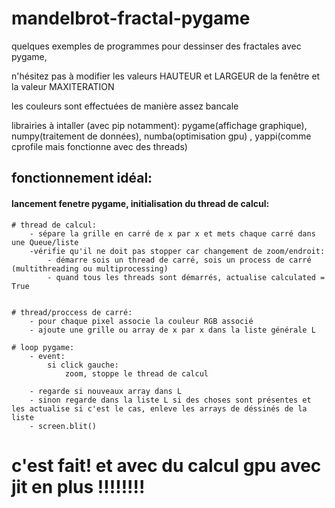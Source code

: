 # mandelbrot-fractal-pygame

quelques exemples de programmes pour dessinser des fractales avec pygame, 

n'hésitez pas à modifier les valeurs HAUTEUR et LARGEUR de la fenêtre et la valeur MAXITERATION 

les couleurs sont effectuées de manière assez bancale


librairies à intaller (avec pip notamment):
pygame(affichage graphique), numpy(traitement de données), numba(optimisation gpu) , yappi(comme cprofile mais fonctionne avec des threads)





## fonctionnement idéal:

#### lancement fenetre pygame, initialisation du thread de calcul:

	# thread de calcul:
		- sépare la grille en carré de x par x et mets chaque carré dans une Queue/liste
		-vérifie qu'il ne doit pas stopper car changement de zoom/endroit:
			- démarre sois un thread de carré, sois un process de carré (multithreading ou multiprocessing)
			- quand tous les threads sont démarrés, actualise calculated = True


	# thread/proccess de carré:
		- pour chaque pixel associe la couleur RGB associé
		- ajoute une grille ou array de x par x dans la liste générale L

	# loop pygame:
		- event:
			si click gauche:
				zoom, stoppe le thread de calcul
				
		- regarde si nouveaux array dans L
		- sinon regarde dans la liste L si des choses sont présentes et les actualise si c'est le cas, enleve les arrays de déssinés de la liste
		- screen.blit()
		
		
		
# c'est fait! et avec du calcul gpu avec jit en plus !!!!!!!!
